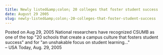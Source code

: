 ```yaml
---
title: Newly listed&amp;colon; 20 colleges that foster student success
date: August 29 2005
slug: newly-listed&amp;colon;-20-colleges-that-foster-student-success
---
```


 
<span class="date">Posted on Aug 29, 2005 </span>
National researchers have recognized CSUMB as one of the top &quot;20
schools that create a campus culture that fosters student success&quot;
and for &quot;an unshakable focus on student learning...&quot;<br>
&#x2013; USA Today, Aug. 29, 2005<br/></br>
```
